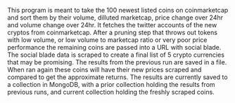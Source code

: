 This program is meant to take the 100 newest listed coins on coinmarketcap and sort them by their volume, dilluted marketcap, price change over 24hr and volume change over 24hr.
It fetches the twitter accounts of the new cryptos from coinmarketcap.
After a pruning step that throws out tokens with low volume, or low volume to marketcap ratio or very poor price performance the remaining coins are passed into a URL with social blade.
The social blade data is scraped to create a final list of 5 crypto currencies that may be promising. 
The results from the previous run are saved in a file.  When ran again these coins will have their new prices scraped and compared to get the approximate returns.
The results are currently saved to a collection in MongoDB, with a prior collection holding the results from previous runs, and current collection holding the freshly scraped coins.
